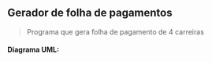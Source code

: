 ## Gerador de folha de pagamentos

> Programa que gera folha de pagamento de 4 carreiras

#### Diagrama UML:


